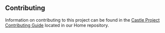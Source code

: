 ## Contributing
Information on contributing to this project can be found in the [Castle Project Contributing Guide](https://github.com/castleproject/Home/blob/master/CONTRIBUTING.md) located in our Home repository.

